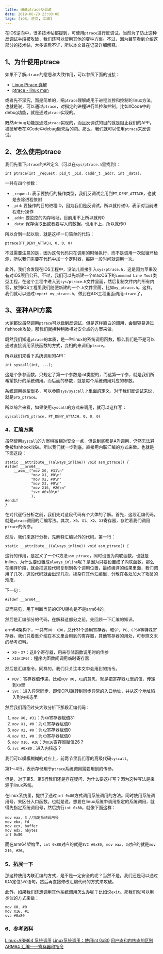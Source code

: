 ```yaml
---
title: 细说ptrace反调试
date: 2019-06-20 23:00:00
tags: [iOS, 逆向, 汇编]
---
```


在iOS逆向中，很多技术帖都提到，可使用`ptrace`进行反调试。当然为了防止这种反调试手段被攻破，我们还可以使用其他的变种方案。不过，因为目前看到介绍这部分的技术帖，大多语焉不详，所以本文旨在记录详细解释。

## 1、为什使用ptrace
如果不了解`ptrace`的意思和大致作用，可以参照下面的链接：

- [Linux Ptrace 详解](https://www.cnblogs.com/yibutian/p/9482972.html)
- [ptrace - linux man](http://man7.org/linux/man-pages/man2/ptrace.2.html)

或者先不深究，而是简单的，把`ptrace`理解成用于进程监控和控制的linux方法。也就是说，可以通过`ptrace`，对指定的进程进行监控和控制。比如XCode中的debug功能，就是通过`ptrace`实现的。

既然debug功能是通过`ptrace`实现的，而且反调试的目的就是阻止我们的APP，被破解者在XCode中debug砸壳后的包。那么，我们就可以使用`ptrace`来反调试。

## 2、怎么使用ptrace
我们先看下`ptrace`的API定义（可以在`sys/ptrace.h`里找到）：
```
int ptrace(int _request, pid_t _pid, caddr_t _addr, int _data);
```

一共有四个参数：

- `_request`: 表示要执行的操作类型，我们反调试会用到`PT_DENY_ATTACH`，也就是去除进程依附
- `_pid`: 要操作的目的进程ID，因为我们是反调试，所以就传递0，表示对当前进程进行操作
- `_addr`: 要监控的内存地址，目前用不上所以就传0
- `_data`: 保存读取出或者要写入的数据，也用不上，所以就传0

所以合到一起以后，就是这样一句简单的代码：

```
ptrace(PT_DENY_ATTACH, 0, 0, 0)
```
不过需要注意的是，因为这句代码只在调用的时候执行，而不是调用一次就循环检测，所以我们需要在代码中加一个定时器，每隔一段时间就调用一次。

此外，我们会发现在iOS工程中，没法儿直接引入`sys/ptrace.h`，这是因为苹果没有对iOS项目公开。不过，我们可以先新建一个macOS下的`command Line Tool`类型工程，在这个工程中进入到`sys/ptrace.h`文件里面，然后复制文件内的所有内容，放到iOS工程里我们随便新建的一个`.h`文件里面，比如`my_ptrace.h`。这样，我们就可以通过`import my_ptrace.h`，做到在iOS工程里面调用`ptrace`了。

## 3、变种API方案
大家都说虽然调用`ptrace`可以做到反调试，但是这样直白的调用，会很容易通过fishhook攻破，那我们就换种稍微相对安全点的方案来做。

既然我们知道`ptrace`的本质，是一种linux的系统调用函数，那么我们是不是可以通过直接调用系统函数的方式，变相的来调用`ptrace`。

所以我们来看下系统调用的API：

```
int syscall(int, ...);
```
这是个多参函数，只规定了第一个参数是int类型的，而这第一个参，就是我们所希望执行的系统调用。而后面的参数，就是每个系统调用对应的参数。

系统调用类型很多，可以参照`sys/syscall.h`里面的定义，对于我们反调试来说，就是`SYS_ptrace`。

所以综合来看，如果使用`syscall`的方式来调用，就可以这样写：
```
syscall(SYS_ptrace, PT_DENY_ATTACH, 0, 0, 0)
```

### 4、汇编方案
虽然使用`syscall`的方案稍微相对安全一点，但说到底都是API调用，仍然无法避免被fishhook攻破。所以我们就一步到底，直接用内联汇编的方式来做。也就是下面这段：

```
static __attribute__((always_inline)) void asm_ptrace() {
#ifdef __arm64__
    __asm__("mov X0, #31\n"
            "mov X1, #0\n"
            "mov X2, #0\n"
            "mov X3, #0\n"
            "mov X16, #26\n"
            "svc #0x80\n"
            );
#endif
}
```
在对代逐行分析之前，我们先对这段代码有个大体的了解。首先，这段汇编代码，就是`ptrace`调用的汇编写法。其次，`X0`、`X1`、`X2`、`X3`寄存器，存贮着我们调用`ptrace`的传参。

然后，我们来逐行分析，先解释汇编以外的代码。第一行：
```
static __attribute__((always_inline)) void asm_ptrace() {
```
这行的作用，是定义了一个C方法`asm_ptrace`，同时设置为内联函数，也就是inline。为什么要设置成`always_inline`呢？是因为只要设置成了内联函数，那么在编译阶段，就会把这段代码复制到各个调用位置，最终编译的结果里面，我们调用了几次，这段代码就会出现几次，揉杂在其他汇编里，分散在各处加大了攻破的难度。

下一句：
```
#ifdef __arm64__
```
显而易见，用于判断当前的CPU架构是不是arm64的。

然后是汇编部分的代码，在解释这部分之前，先回顾一下汇编的知识。

arm64架构下，一共有`X0` - `X30`，总计31个通用寄存器，和`SP`、`PC`、`CPSR`等特殊寄存器。我们只着重介绍在本文里会用到的寄存器，其他寄存器的用处，可参照文末的参考资料。

- `X0` - `X7`：这8个寄存器，用来存储函数调用时的传参
- `X16(IP0)`：程序内函数间调用临时寄存器

然后是汇编指令，同样的，我们只关注本文中会用到的指令。

- `MOV`：寄存器值传递，比如`MOV X0, X1`的意思，就是把寄存器`X1`里的值，传递到`X0`里
- `SVC`：进入异常同步，即使CPU跳转到同步异常的入口地址，并从这个地址陷入到内核态里

然后我们再回过头大致分析下那段汇编代码：

1. `mov X0, #31`：为`X0`寄存器赋值31
2. `mov X1, #0`：为`X1`寄存器赋值0
3. `mov X2, #0`：为`X2`寄存器赋值0
4. `mov X3, #0`：为`X3`寄存器赋值0
5. `mov X16, #26`：为`X16`寄存器赋值26？
6. `svc #0x80`：进入内核态？

我们可以模模糊糊的对应上，前两节里我们写的高级代码`syscall`。

第1～4行，表示存储用于`ptrace`系统调用需要用到的传参。

但是，对于第5、第6行我们还是存在疑问，为什么要这样写？因为这种写法是来源于linux系统。

在linux系统里，提供了通过`int 0x80`方式调用系统调用的方法。同时使用系统调用号，来区分入口函数。也就是说，想要在linux系统中调用指定的系统调用，就得先指定系统调用号，然后执行`int 0x80`，就像下面这样：

```
mov eax, 3 //指定系统调用号
mov ebx, fd
mov ecx, buffer
mov edx, nbytes
int 0x80
```
而在arm64架构里，`int 0x80`对应的就是`SVC #0x80`，`mov eax, 3`对应的就是`mov X16, #26`。

### 5、拓展一下
那这种使用内联汇编的方式，是不是一定安全的呢？当然不是，我们还是可以通过IDA定位`SVC`语句，然后再直接修改汇编代码的方式来攻破。

此外，如果我们还想调用其他系统调用怎么办呢？比如说`exit`。那我们就可以用类似的方式来做：
```
mov X0, #0
mov X16, #1
svc #0x80
```

### 6、参考资料
[Linux+ARM64 系统调用](https://blog.csdn.net/liuhangtiant/article/details/85149369)
[Linux系统调用：使用int 0x80](https://blog.csdn.net/hq815601489/article/details/80009791)
[用户态和内核态的区别](https://blog.csdn.net/youngyoungla/article/details/53106671)
[ARM64 汇编——寄存器和指令](https://www.jianshu.com/p/2f4a5f74ac7a)